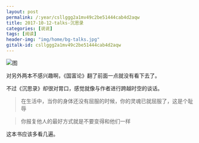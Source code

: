 ```yaml
---
layout: post
permalink: /:year/csllggg2a1mv49c2be51444cab4d2aqw
title: 2017-10-12-talks-沉思录
categories: [说说]
tags: [阅读]
header-img: "img/home/bg-talks.jpg"
gitalk-id: csllggg2a1mv49c2be51444cab4d2aqw
---
```


![图](http://image.linxingyang.net/image/T-talks/image/2017/books/csl2.jpg)

对另外两本不感兴趣啊，《国富论》翻了前面一点就没有看下去了。

不过《沉思录》却很对胃口，感觉就像与作者进行跨越时空的谈话。

> 在生活中，当你的身体还没有屈服的时候，你的灵魂已就屈服了，这是个耻辱

> 你报复他人的最好方式就是不要变得和他们一样

这本书应该多看几遍。